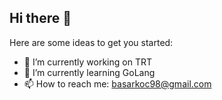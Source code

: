 ## Hi there 👋

Here are some ideas to get you started:

- 🔭 I’m currently working on TRT
- 🌱 I’m currently learning GoLang
- 📫 How to reach me: basarkoc98@gmail.com
<!--
- 👯 I’m looking to collaborate on ...
- 🤔 I’m looking for help with ...
- 💬 Ask me about ...
- 📫 How to reach me: basarkoc98@gmail.com
- 😄 Pronouns: ...
- ⚡ Fun fact: ...
-->
